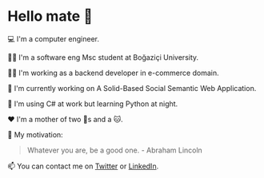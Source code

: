 # Hello mate 👋

:computer: I'm a computer engineer.  

:woman_student: I'm a software eng Msc student at Boğaziçi University.  

:woman_technologist: I'm working as a backend developer in e-commerce domain.  

:seedling: I'm currently working on A Solid-Based Social Semantic Web Application.

:dizzy: I'm using C# at work but learning Python at night.

:hearts: I'm a mother of two :dog:s and a :cat:.  

:speech_balloon: My motivation:
> Whatever you are, be a good one. - Abraham Lincoln  

:mailbox: You can contact me on [Twitter](https://twitter.com/iremacildi) or [LinkedIn](https://www.linkedin.com/in/iremacildi/).
